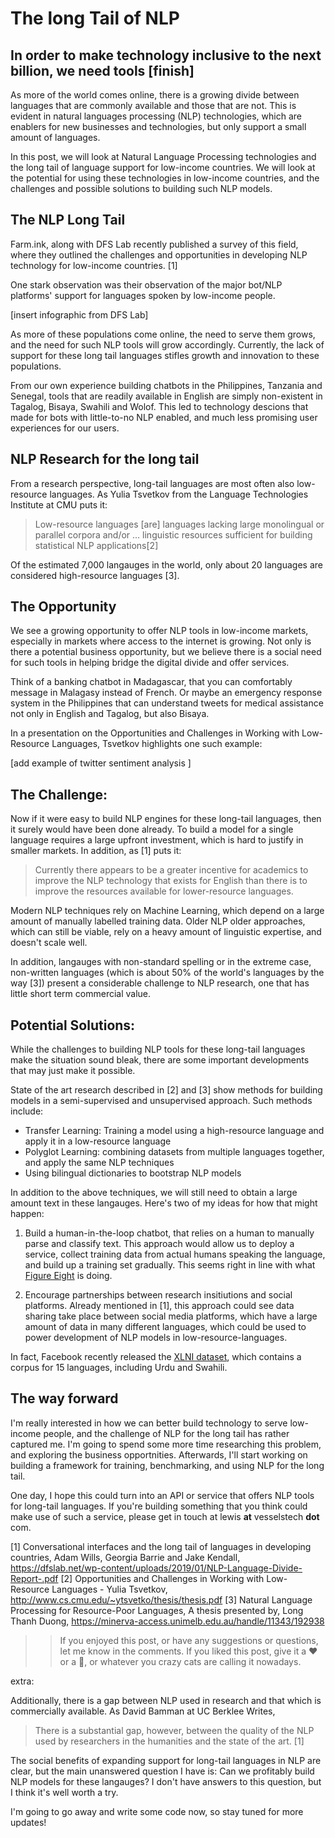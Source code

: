 # The long Tail of NLP
## In order to make technology inclusive to the next billion, we need tools [finish]

As more of the world comes online, there is a growing divide between languages that are commonly available and those that are not. This is evident in natural languages processing (NLP) technologies, which are enablers for new businesses and technologies, but only support a small amount of languages.

In this post, we will look at Natural Language Processing technologies and the long tail of language support for low-income countries. We will look at the potential for using these technologies in low-income countries, and the challenges and possible solutions to building such NLP models.


## The NLP Long Tail

Farm.ink, along with DFS Lab recently published a survey of this field, where they outlined the challenges and opportunities in developing NLP technology for low-income countries. [1]

One stark observation was their observation of the major bot/NLP platforms' support for languages spoken by low-income people.

[insert infographic from DFS Lab]

As more of these populations come online, the need to serve them grows, and the need for such NLP tools will grow accordingly. Currently, the lack of support for these long tail languages stifles growth and innovation to these populations.

From our own experience building chatbots in the Philippines, Tanzania and Senegal, tools that are readily available in English are simply non-existent in Tagalog, Bisaya, Swahili and Wolof. This led to technology descions that made for bots with little-to-no NLP enabled, and much less promising user experiences for our users.

## NLP Research for the long tail

From a research perspective, long-tail languages are most often also low-resource languages. As Yulia Tsvetkov from the Language Technologies Institute at CMU puts it:
>Low-resource languages [are] languages lacking large monolingual or parallel corpora and/or ... linguistic resources sufficient for building statistical NLP applications[2]

Of the estimated 7,000 langauges in the world, only about 20 languages are considered high-resource languages [3].

## The Opportunity

We see a growing opportunity to offer NLP tools in low-income markets, especially in markets where access to the internet is growing. Not only is there a potential business opportunity, but we believe there is a social need for such tools in helping bridge the digital divide and offer services.

Think of a banking chatbot in Madagascar, that you can comfortably message in Malagasy instead of French. Or maybe an emergency response system in the Philippines that can understand tweets for medical assistance not only in English and Tagalog, but also Bisaya.

In a presentation on the Opportunities and Challenges in Working with Low-Resource Languages, Tsvetkov highlights one such example:

[add example of twitter sentiment analysis ]


## The Challenge:

Now if it were easy to build NLP engines for these long-tail languages, then it surely would have been done already. To build a model for a single language requires a large upfront investment, which is hard to justify in smaller markets. In addition, as [1] puts it: 
>Currently there appears to be a greater incentive for academics to improve the NLP technology that exists for English than there is to improve the resources available for lower-resource languages.

Modern NLP techniques rely on Machine Learning, which depend on a large amount of manually labelled training data. Older NLP older approaches, which can still be viable, rely on a heavy amount of linguistic expertise, and doesn't scale well.

In addition, langauges with non-standard spelling or in the extreme case, non-written languages (which is about 50% of the world's languages by the way [3]) present a considerable challenge to NLP research, one that has little short term commercial value.


## Potential Solutions:

While the challenges to building NLP tools for these long-tail languages make the situation sound bleak, there are some important developments that may just make it possible.

State of the art research described in [2] and [3] show methods for building models in a semi-supervised and unsupervised approach. Such methods include:
- Transfer Learning: Training a model using a high-resource language and apply it in a low-resource language
- Polyglot Learning: combining datasets from multiple languages together, and apply the same NLP techniques
- Using bilingual dictionaries to bootstrap NLP models

In addition to the above techniques, we will still need to obtain a large amount text in these langauges. Here's two of my ideas for how that might happen:

1. Build a human-in-the-loop chatbot, that relies on a human to manually parse and classify text. This approach would allow us to deploy a service, collect training data from actual humans speaking the language, and build up a training set gradually. This seems right in line with what [Figure Eight](https://www.figure-eight.com/) is doing.

2. Encourage partnerships between research insitiutions and social platforms. Already mentioned in [1], this approach could see data sharing take place between social media platforms, which have a large amount of data in many different languages, which could be used to power development of NLP models in low-resource-languages. 

In fact, Facebook recently released the [XLNI dataset](https://research.fb.com/publications/xnli-evaluating-cross-lingual-sentence-representations/), which contains a corpus for 15 languages, including Urdu and Swahili.


## The way forward

I'm really interested in how we can better build technology to serve low-income people, and the challenge of NLP for the long tail has rather captured me. I'm going to spend some more time researching this problem, and exploring the business opportnities. Afterwards, I'll start working on building a framework for training, benchmarking, and using NLP for the long tail.

One day, I hope this could turn into an API or service that offers NLP tools for long-tail languages. If you're building something that you think could make use of such a service, please get in touch at lewis __at__ vesselstech __dot__ com.




[1] Conversational interfaces and the long tail of languages in developing countries, Adam Wills, Georgia Barrie and Jake Kendall, https://dfslab.net/wp-content/uploads/2019/01/NLP-Language-Divide-Report-.pdf
[2] Opportunities and Challenges in Working with Low-Resource Languages - Yulia Tsvetkov, http://www.cs.cmu.edu/~ytsvetko/thesis/thesis.pdf
[3] Natural Language Processing for Resource-Poor Languages, A thesis presented by, Long Thanh Duong, https://minerva-access.unimelb.edu.au/handle/11343/192938



>>If you enjoyed this post, or have any suggestions or questions, let me know in the comments. If you liked this post, give it a ❤️ or a 👏, or whatever you crazy cats are calling it nowadays.




extra:

Additionally, there is a gap between NLP used in research and that which is commercially available. As David Bamman at UC Berklee Writes, 
>There is a substantial gap, however, between the quality of the NLP used by researchers in the humanities and the state of the art. [1]



The social benefits of expanding support for long-tail languages in NLP are clear, but the main unanswered question I have is: Can we profitably build NLP models for these langauges? I don't have answers to this question, but I think it's well worth a try.

I'm going to go away and write some code now, so stay tuned for more updates!
